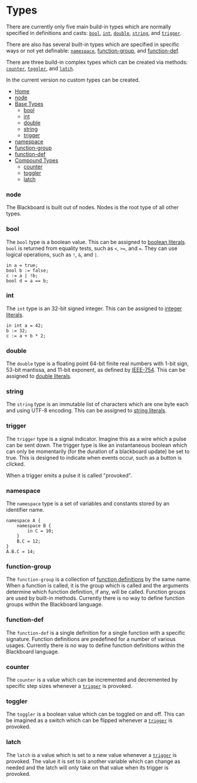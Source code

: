 ﻿# Types

There are currently only five main build-in types which are normally specified in definitions and casts:
[`bool`](#bool), [`int`](#int), [`double`](#double), [`string`](#string), and [`trigger`](#trigger).

There are also has several built-in types which are specified in specific ways or not yet definable:
[`namespace`](#namespace), [function-group](#function-group), and [function-def](#function-def).

There are three build-in complex types which can be created via methods:
[`counter`](#counter), [`toggler`](#toggler), and [`latch`](#latch).

In the current version no custom types can be created.

- [Home](./Laguage.md)
- [node](#node)
- [Base Types](#base-types)
  - [bool](#bool)
  - [int](#int)
  - [double](#double)
  - [string](#string)
  - [trigger](#trigger)
- [namespace](#namespace)
- [function-group](#function-group)
- [function-def](#function-def)
- [Compound Types](#compound-types)
  - [counter](#counter)
  - [toggler](#toggler)
  - [latch](#latch)

### node

The Blackboard is built out of nodes. Nodes is the root type of all other types.

### bool

The `bool` type is a boolean value.
This can be assigned to [boolean literals](#booleans).
`bool` is returned from equality tests, such as `<`, `>=`, and `=`.
They can use logical operations, such as `!`, `&`, and `|`.

```
in a = true;
bool b := false;
c := a | !b;
bool d = a == b;
```

### int

The `int` type is an 32-bit signed integer.
This can be assigned to [integer literals](#integers).

```
in int a = 42;
b := 32;
c := a + b * 2;
```

### double

The `double` type is a floating point 64-bit finite real numbers with 1-bit sign, 53-bit mantissa,
and 11-bit exponent, as defined by [IEEE-754](https://en.wikipedia.org/wiki/IEEE_754).
This can be assigned to [double literals](#doubles).

### string

The `string` type is an immutable list of characters which are one byte each and using UTF-8 encoding.
This can be assigned to [string literals](#strings).

### trigger

The `trigger` type is a signal indicator. Imagine this as a wire which a pulse can be sent down.
The trigger type is like an instantaneous boolean which can only be momentarily
(for the duration of a blackboard update) be set to true.
This is designed to indicate when events occur, such as a button is clicked.

When a trigger emits a pulse it is called "provoked".

### namespace

The `namespace` type is a set of variables and constants stored by an identifier name.

```
namespace A {
    namespace B {
        in C = 10;
    }
    B.C = 12;
}
A.B.C = 14;
```

### function-group

The `function-group` is a collection of [function definitions](#function-def) by the same name.
When a function is called, it is the group which is called and the arguments determine
which function definition, if any, will be called.
Function groups are used by built-in methods.
Currently there is no way to define function groups within the Blackboard language.

### function-def

The `function-def` is a single definition for a single function with a specific signature.
Function definitions are predefined for a number of various usages.
Currently there is no way to define function definitions within the Blackboard language.

### counter

The `counter` is a value which can be incremented and decremented by specific step sizes
whenever a [`trigger`](#trigger) is provoked.

### toggler

The `toggler` is a boolean value which can be toggled on and off.
This can be imagined as a switch which can be flipped whenever a [`trigger`](#trigger) is provoked.

### latch

The `latch` is a value which is set to a new value whenever a [`trigger`](#trigger) is provoked.
The value it is set to is another variable which can change as needed and the latch will only
take on that value when its trigger is provoked.
